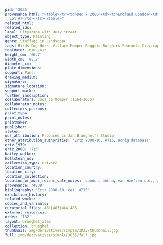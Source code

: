 ```yaml
---
pid: '3035'
provenance_html: "<table><tr><td>Dec 7 2006</td><td>England London</td><td>Sale Christie's
  Lot #7</td></tr></table>"
related_html: 
related_ids: 
label: Cityscape with Busy Street
object_type: Painting
genre: Staffage in Landscape
tags: Birds Dog Horse Village Momper Beggars Burghers Peasants Cityscape Cart Wagon
realdate: 1610-1615
height_cm: '66.7'
width_cm: '88.2'
diameter_cm: 
plate_dimensions: 
support: Panel
drawing_medium: 
signature: 
signature_location: 
support_marks: 
further_inscription: 
collaborators: Joos de Momper (1564-1635)
collaborator_notes: 
collectors_patrons: 
print_type: 
print_notes: 
printmaker: 
publisher: 
states: 
our_attribution: Produced in Jan Brueghel's Studio
other_attribution_authorities: 'Ertz 2008-10, #715, Honig database'
ertz_1979: 
ertz_2008: '715'
bailey_walker: 
hollstein_no: 
collection_type: Private
location_country: 
location_city: 
location_collection: 
location_or_most_recent_sale_notes: 'London, Johnny van Haeften Ltd., 2008, inv. #6'
provenance: '4839'
bibliography: 'Ertz 2008-10, cat. #715'
exhibition_history: 
related_works: 
copies_and_variants: 
curatorial_files: 482|483|484|485
external_resources: 
order: '132'
layout: brueghel_item
collection: brueghel
thumbnail: img/derivatives/simple/3035/thumbnail.jpg
full: img/derivatives/simple/3035/full.jpg
---
```

